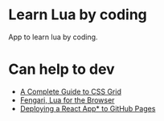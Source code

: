 # Learn Lua by coding

App to learn lua by coding.

# Can help to dev

- [A Complete Guide to CSS Grid](https://css-tricks.com/snippets/css/complete-guide-grid/)
- [Fengari, Lua for the Browser](https://fengari.io/)
- [Deploying a React App* to GitHub Pages](https://github.com/gitname/react-gh-pages)